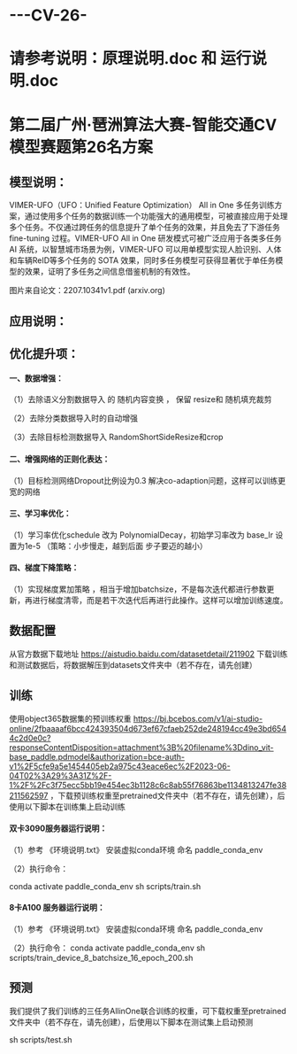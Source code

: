 # ---CV-26-

请参考说明：原理说明.doc  和 运行说明.doc
=====

第二届广州·琶洲算法大赛-智能交通CV模型赛题第26名方案
=======
模型说明：
-------
VIMER-UFO（UFO：Unified Feature Optimization） All in One 多任务训练方案，通过使用多个任务的数据训练一个功能强大的通用模型，可被直接应用于处理多个任务。不仅通过跨任务的信息提升了单个任务的效果，并且免去了下游任务 fine-tuning 过程。VIMER-UFO All in One 研发模式可被广泛应用于各类多任务 AI 系统，以智慧城市场景为例，VIMER-UFO 可以用单模型实现人脸识别、人体和车辆ReID等多个任务的 SOTA 效果，同时多任务模型可获得显著优于单任务模型的效果，证明了多任务之间信息借鉴机制的有效性。


图片来自论文：2207.10341v1.pdf (arxiv.org)





应用说明：
----------












优化提升项：
---------
#### 一、数据增强：

（1）去除语义分割数据导入 的 随机内容变换 ，  保留 resize和 随机填充裁剪

（2）去除分类数据导入时的自动增强

（3）去除目标检测数据导入 RandomShortSideResize和crop

#### 二、增强网络的正则化表达：

（1）目标检测网络Dropout比例设为0.3 解决co-adaption问题，这样可以训练更宽的网络
 
#### 三、学习率优化：

  （1）学习率优化schedule 改为  PolynomialDecay，初始学习率改为 base_lr 设置为1e-5   （策略：小步慢走，越到后面 步子要迈的越小）

#### 四、梯度下降策略：

（1）实现梯度累加策略 ，相当于增加batchsize，不是每次迭代都进行参数更新，再进行梯度清零，而是若干次迭代后再进行此操作。这样可以增加训练速度。


数据配置
--------

从官方数据下载地址 https://aistudio.baidu.com/datasetdetail/211902 下载训练和测试数据后，将数据解压到datasets文件夹中（若不存在，请先创建）

训练
-----

使用object365数据集的预训练权重 https://bj.bcebos.com/v1/ai-studio-online/2fbaaaaf6bcc424393504d673ef67cfaeb252de248194cc49e3bd6544c2d0e0c?responseContentDisposition=attachment%3B%20filename%3Ddino_vit-base_paddle.pdmodel&authorization=bce-auth-v1%2F5cfe9a5e1454405eb2a975c43eace6ec%2F2023-06-04T02%3A29%3A31Z%2F-1%2F%2Fc3f75ecc5bb19e454ec3b1128c6c8ab55f76863be1134813247fe38211562597 ，下载预训练权重至pretrained文件夹中（若不存在，请先创建），后使用以下脚本在训练集上启动训练

#### 双卡3090服务器运行说明：


（1）参考 《环境说明.txt》 安装虚拟conda环境 命名 paddle_conda_env

（2）执行命令：

conda activate paddle_conda_env
      sh scripts/train.sh  
#### 8卡A100 服务器运行说明：   

（1）参考 《环境说明.txt》 安装虚拟conda环境 命名 paddle_conda_env

（2）执行命令：
conda activate paddle_conda_env
      sh scripts/train_device_8_batchsize_16_epoch_200.sh  


预测
------

我们提供了我们训练的三任务AllinOne联合训练的权重，可下载权重至pretrained文件夹中（若不存在，请先创建），后使用以下脚本在测试集上启动预测

sh scripts/test.sh




